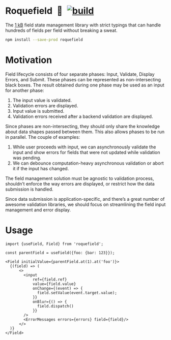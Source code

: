 # Roquefield&ensp;🧀&ensp;[![build](https://github.com/smikhalevski/roquefield/actions/workflows/master.yml/badge.svg?branch=master&event=push)](https://github.com/smikhalevski/roquefield/actions/workflows/master.yml)

The [1 kB](https://bundlephobia.com/result?p=roquefield) field state management library with strict typings that can
handle hundreds of fields per field without breaking a sweat.

```sh
npm install --save-prod roquefield
```

# Motivation

Field lifecycle consists of four separate phases: Input, Validate, Display Errors, and Submit. These phases can be
represented as non-intersecting black boxes. The result obtained during one phase may be used as an input for another
phase:

1. The input value is validated.
2. Validation errors are displayed.
3. Input value is submitted.
4. Validation errors received after a backend validation are displayed.

Since phases are non-intersecting, they should only share the knowledge about data shapes passed between them. This also
allows phases to be run in parallel. The couple of examples:

1. While user proceeds with input, we can asynchronously validate the input and show errors for fields that were not
   updated while validation was pending.
2. We can debounce computation-heavy asynchronous validation or abort it if the input has changed.

The field management solution must be agnostic to validation process, shouldn’t enforce the way errors are displayed, or
restrict how the data submission is handled.

Since data submission is application-specific, and there’s a great number of awesome validation libraries, we should
focus on streamlining the field input management and error display.

# Usage

```tsx
import {useField, Field} from 'roquefield';

const parentField = useField({foo: {bar: 123}});

<Field initialValue={parentField.at(1).at('foo')}>
  {(field) => (
      <>
        <input
            ref={field.ref}
            value={field.value}
            onChange={(event) => {
              field.setValue(event.target.value);
            }}
            onBlur={() => {
              field.dispatch()
            }}
        />
        <ErrorMessages errors={errors} field={field}/>
      </>
  )}
</Field>
```
